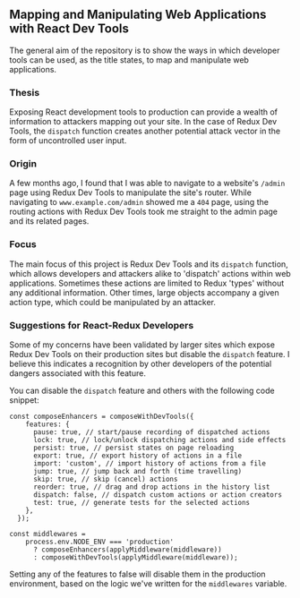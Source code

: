 ## Mapping and Manipulating Web Applications with React Dev Tools
The general aim of the repository is to show the ways in which developer tools
can be used, as the title states, to map and manipulate web applications. 

### Thesis
Exposing React development tools to production can provide a wealth of information
to attackers mapping out your site. In the case of Redux Dev Tools, the `dispatch`
function creates another potential attack vector in the form of uncontrolled user 
input.

### Origin
A few months ago, I found that I was able to navigate to a website's `/admin` page
using Redux Dev Tools to manipulate the site's router. While navigating to `www.example.com/admin`
showed me a `404` page, using the routing actions with Redux Dev Tools took me straight
to the admin page and its related pages.

### Focus
The main focus of this project is Redux Dev Tools and its `dispatch` function,
which allows developers and attackers alike to 'dispatch' actions within web 
applications. Sometimes these actions are limited to Redux 'types' without
any additional information. Other times, large objects accompany a given action
type, which could be manipulated by an attacker.  

### Suggestions for React-Redux Developers
Some of my concerns have been validated by larger sites which expose Redux Dev Tools 
on their production sites but disable the `dispatch` feature. I believe this indicates a 
recognition by other developers of the potential dangers associated with this feature.

You can disable the `dispatch` feature and others with the following code snippet:
```
const composeEnhancers = composeWithDevTools({
    features: {
      pause: true, // start/pause recording of dispatched actions
      lock: true, // lock/unlock dispatching actions and side effects
      persist: true, // persist states on page reloading
      export: true, // export history of actions in a file
      import: 'custom', // import history of actions from a file
      jump: true, // jump back and forth (time travelling)
      skip: true, // skip (cancel) actions
      reorder: true, // drag and drop actions in the history list
      dispatch: false, // dispatch custom actions or action creators
      test: true, // generate tests for the selected actions
    },
  });

const middlewares =
    process.env.NODE_ENV === 'production'
      ? composeEnhancers(applyMiddleware(middleware))
      : composeWithDevTools(applyMiddleware(middleware));
```
Setting any of the features to false will disable them in the production environment,
based on the logic we've written for the `middlewares` variable.
